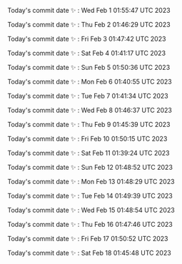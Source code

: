 Today's commit date ✨ : Wed Feb 1 01:55:47 UTC 2023 

Today's commit date ✨ : Thu Feb 2 01:46:29 UTC 2023 

Today's commit date ✨ : Fri Feb 3 01:47:42 UTC 2023 

Today's commit date ✨ : Sat Feb 4 01:41:17 UTC 2023 

Today's commit date ✨ : Sun Feb 5 01:50:36 UTC 2023 

Today's commit date ✨ : Mon Feb 6 01:40:55 UTC 2023 

Today's commit date ✨ : Tue Feb 7 01:41:34 UTC 2023 

Today's commit date ✨ : Wed Feb 8 01:46:37 UTC 2023 

Today's commit date ✨ : Thu Feb 9 01:45:39 UTC 2023 

Today's commit date ✨ : Fri Feb 10 01:50:15 UTC 2023 

Today's commit date ✨ : Sat Feb 11 01:39:24 UTC 2023 

Today's commit date ✨ : Sun Feb 12 01:48:52 UTC 2023 

Today's commit date ✨ : Mon Feb 13 01:48:29 UTC 2023 

Today's commit date ✨ : Tue Feb 14 01:49:39 UTC 2023 

Today's commit date ✨ : Wed Feb 15 01:48:54 UTC 2023 

Today's commit date ✨ : Thu Feb 16 01:47:46 UTC 2023 

Today's commit date ✨ : Fri Feb 17 01:50:52 UTC 2023 

Today's commit date ✨ : Sat Feb 18 01:45:48 UTC 2023 

